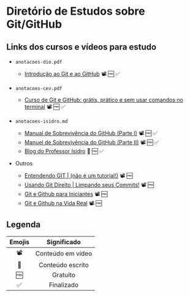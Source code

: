 # Diretório de Estudos sobre Git/GitHub

## Links dos cursos e vídeos para estudo

- `anotacoes-dio.pdf`
  - [Introdução ao Git e ao GitHub](https://web.dio.me/course/introducao-ao-git-e-ao-github/learning/75b9fe49-6ed4-4480-83a7-7e37fc356aa9) :film_projector: :free: :white_check_mark:

- `anotacoes-cev.pdf`
  - [Curso de Git e GitHub: grátis, prático e sem usar comandos no terminal](https://www.youtube.com/watch?v=xEKo29OWILE&list=PLHz_AreHm4dm7ZULPAmadvNhH6vk9oNZA) :film_projector: :free: :white_check_mark:
  
- `anotacoes-isidro.md`
  - [Manual de Sobrevivência do GitHub (Parte I)](https://www.youtube.com/watch?v=wh6HW3rDoWs) :film_projector: :free: :white_check_mark:
  - [Manuel de Sobrevivência do GitHub (Parte II)](https://www.youtube.com/watch?v=_XuFI4ClKhw) :film_projector: :free: :white_check_mark:
  - [Blog do Professor Isidro](https://www.professorisidro.com.br/manual-de-sobrevivencia-do-github/) :newspaper: :free: :white_check_mark:

- Outros
  - [Entendendo GIT | (não é um tutorial!)](https://www.youtube.com/watch?v=6Czd1Yetaac&t=1s) :film_projector: :free:
  - [Usando Git Direito | Limpando seus Commits!](https://www.youtube.com/watch?v=6OokP-NE49k) :film_projector: :free:
  - [Git e Github para Iniciantes](https://www.youtube.com/watch?v=IBClN6VpJDw&list=PLlAbYrWSYTiPA2iEiQ2PF_A9j__C4hi0A) :film_projector: :free:
  - [Git e Github na Vida Real](https://www.youtube.com/watch?v=_Why5uCCrXc&list=PLlAbYrWSYTiNqugqFFWWsgONJsmc3eMpg) :film_projector: :free:


## Legenda

Emojis|Significado
:---:|:---:
:film_projector:|Conteúdo em vídeo
:newspaper:|Conteúdo escrito
:free:|Gratuíto
:white_check_mark:|Finalizado